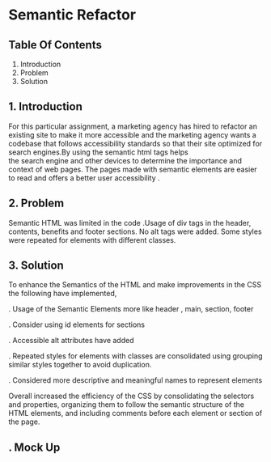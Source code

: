 # Semantic Refactor

## Table Of Contents

1. Introduction
2. Problem
3. Solution


## 1. Introduction

For this particular assignment, a marketing agency has hired to refactor an existing site to make it more accessible and the  marketing agency
wants a codebase that follows accessibility standards so that their site optimized for search engines.By using the semantic html tags helps  
the search engine and other devices to determine the importance and context of web pages. The pages made with semantic elements are easier to 
read and offers a better user accessibility .

## 2. Problem
Semantic HTML was limited in the code .Usage of div tags in the header, contents, benefits and footer sections. No alt tags were added.
Some styles were repeated for elements with different classes.



## 3. Solution
To enhance the Semantics of the HTML and make improvements in the CSS the following have implemented,

. Usage of the Semantic Elements more like header , main, section, footer

. Consider using id elements for sections

. Accessible alt attributes have added

. Repeated styles for elements with classes are consolidated using grouping similar styles together to avoid duplication.

. Considered more descriptive and meaningful names to represent elements

 Overall increased the efficiency of the CSS by consolidating the selectors and properties, organizing them to follow the semantic structure of the HTML elements, 
and including comments before each element or section of the page.

## . Mock Up
    





  


